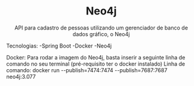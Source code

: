 <h1 align="center">Neo4j</h1>

<p align="center">API para cadastro de pessoas utilizando um gerenciador de banco de dados gráfico, o Neo4j</p>


Tecnologias: -Spring Boot -Docker -Neo4j

Docker: Para rodar a imagem do Neo4j, basta inserir a seguinte linha de comando no seu terminal (pré-requisito ter o docker instalado) Linha de comando: docker run --publish=7474:7474 --publish=7687:7687 neo4j:3.077
